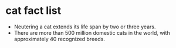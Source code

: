 # cat fact list

- Neutering a cat extends its life span by two or three years.
- There are more than 500 million domestic cats in the world, with approximately 40 recognized breeds.
